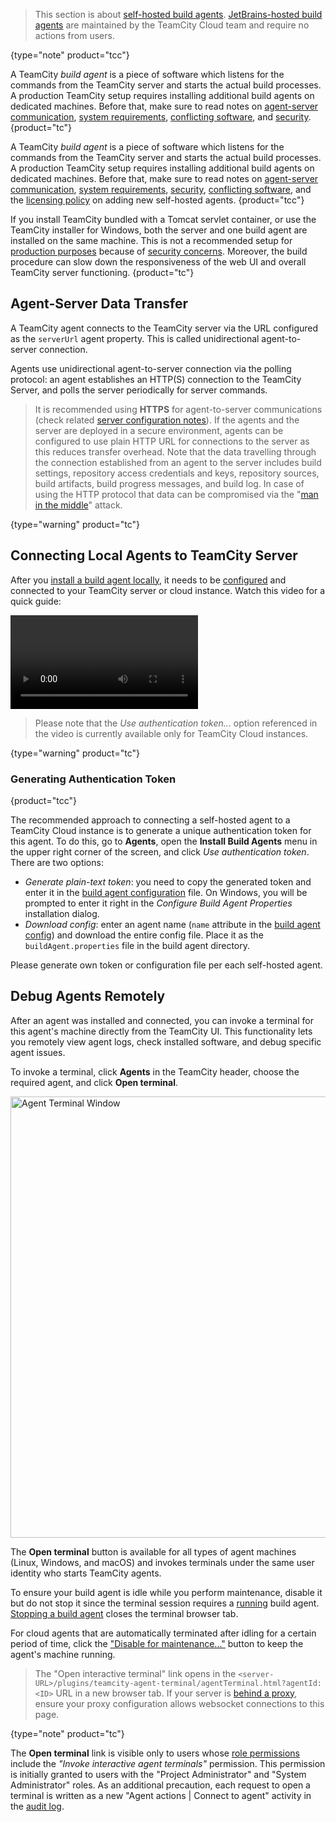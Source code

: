 [//]: # (title: Install and Start TeamCity Agents)
[//]: # (auxiliary-id: Install and Start TeamCity Agents;Setting up and Running Additional Build Agents)

>This section is about [self-hosted build agents](teamcity-cloud-subscription-and-licensing.md#cloud-self-hosted-agents). [JetBrains-hosted build agents](teamcity-cloud-subscription-and-licensing.md#cloud-jb-hosted-agents) are maintained by the TeamCity Cloud team and require no actions from users.
>
{type="note" product="tcc"}

A TeamCity _build agent_ is a piece of software which listens for the commands from the TeamCity server and starts the actual build processes. A production TeamCity setup requires installing additional build agents on dedicated machines. Before that, make sure to read notes on [agent-server communication](#Agent-Server+Data+Transfer), [system requirements](system-requirements.md#TeamCity+Agent+Requirements), [conflicting software](known-issues.md#Conflicting+Software), and [security](security-notes.md#Build+Agents).
{product="tc"}

A TeamCity _build agent_ is a piece of software which listens for the commands from the TeamCity server and starts the actual build processes. A production TeamCity setup requires installing additional build agents on dedicated machines. Before that, make sure to read notes on [agent-server communication](#Agent-Server+Data+Transfer), [system requirements](system-requirements.md#TeamCity+Agent+Requirements), [security](security-notes.md#Build+Agents), [conflicting software](known-issues.md#Conflicting+Software), and the [licensing policy](teamcity-cloud-subscription-and-licensing.md) on adding new self-hosted agents.
{product="tcc"}

If you install TeamCity bundled with a Tomcat servlet container, or use the TeamCity installer for Windows, both the server and one build agent are installed on the same machine. This is not a recommended setup for [production purposes](configure-server-installation.md#Configuring+Server+for+Production+Use) because of [security concerns](security-notes.md). Moreover, the build procedure can slow down the responsiveness of the web UI and overall TeamCity server functioning.
{product="tc"}

<anchor name="SettingupandRunningAdditionalBuildAgents-ServerDataTransfers"/>
<anchor name="SettingupandRunningAdditionalBuildAgents-Agent-ServerDataTransfers"/>

## Agent-Server Data Transfer

[//]: # (AltHead: Server-Agent Data Transfers)

A TeamCity agent connects to the TeamCity server via the URL configured as the `serverUrl` agent property. This is called unidirectional agent-to-server connection.

Agents use unidirectional agent-to-server connection via the polling protocol: an agent establishes an HTTP(S) connection to the TeamCity Server, and polls the server periodically for server commands.

>It is recommended using __HTTPS__ for agent-to-server communications (check related [server configuration notes](how-to.md#Configure+HTTPS+for+TeamCity+Web+UI)). If the agents and the server are deployed in a secure environment, agents can be configured to use plain HTTP URL for connections to the server as this reduces transfer overhead. Note that the data travelling through the connection established from an agent to the server includes build settings, repository access credentials and keys, repository sources, build artifacts, build progress messages, and build log. In case of using the HTTP protocol that data can be compromised via the "[man in the middle](https://en.wikipedia.org/wiki/Man-in-the-middle_attack)" attack.
>
{type="warning" product="tc"}

[//]: # (Internal note. Do not delete. "Setting up and Running Additional Build Agentsd283e376.txt")

<anchor name="SettingupandRunningAdditionalBuildAgents-InstallingAdditionalBuildAgents"/>

## Connecting Local Agents to TeamCity Server

After you [install a build agent locally](install-teamcity-agent.md), it needs to be [configured](configure-agent-installation.md) and connected to your TeamCity server or cloud instance. Watch this video for a quick guide:

<video href="dvyDCzOJJZw"
title="TeamCity tutorial — How to connect local agents to your TeamCity server"/>

>Please note that the _Use authentication token..._ option referenced in the video is currently available only for TeamCity Cloud instances.
>
{type="warning" product="tc"}

### Generating Authentication Token
{product="tcc"}

The recommended approach to connecting a self-hosted agent to a TeamCity Cloud instance is to generate a unique authentication token for this agent. To do this, go to __Agents__, open the __Install Build Agents__ menu in the upper right corner of the screen, and click _Use authentication token_. There are two options:

* _Generate plain-text token_: you need to copy the generated token and enter it in the [build agent configuration](configure-agent-installation.md) file. On Windows, you will be prompted to enter it right in the _Configure Build Agent Properties_ installation dialog.
* _Download config_: enter an agent name (`name` attribute in the [build agent config](configure-agent-installation.md)) and download the entire config file. Place it as the `buildAgent.properties` file in the build agent directory.

Please generate own token or configuration file per each self-hosted agent.



## Debug Agents Remotely

<chunk id="agents-terminal">

After an agent was installed and connected, you can invoke a terminal for this agent's machine directly from the TeamCity UI. This functionality lets you remotely view agent logs, check installed software, and debug specific agent issues.

To invoke a terminal, click **Agents** in the TeamCity header, choose the required agent, and click **Open terminal**.

<img src="dk-openInteractiveTerminal.gif" width="706" alt="Agent Terminal Window"/>

The **Open terminal** button is available for all types of agent machines (Linux, Windows, and macOS) and invokes terminals under the same user identity who starts TeamCity agents.

To ensure your build agent is idle while you perform maintenance, disable it but do not stop it since the terminal session requires a [running](start-teamcity-agent.md) build agent. [Stopping a build agent](start-teamcity-agent.md#Stop+Build+Agent) closes the terminal browser tab.

For cloud agents that are automatically terminated after idling for a certain period of time, click the ["Disable for maintenance..."](build-agents-configuration-and-maintenance.md#Enabling%2FDisabling+Agents+via+UI) button to keep the agent's machine running.

> The "Open interactive terminal" link opens in the `<server-URL>/plugins/teamcity-agent-terminal/agentTerminal.html?agentId:<ID>` URL in a new browser tab. If your server is [behind a proxy](multinode-setup.md#Proxy+Configuration), ensure your proxy configuration allows websocket connections to this page.
> 
{type="note" product="tc"}

The **Open terminal** link is visible only to users whose [role permissions](managing-roles-and-permissions.md) include the *"Invoke interactive agent terminals"* permission. This permission is initially granted to users with the "Project Administrator" and "System Administrator" roles. As an additional precaution, each request to open a terminal is written as a new "Agent actions | Connect to agent" activity in the [audit log](tracking-user-actions.md).

</chunk>